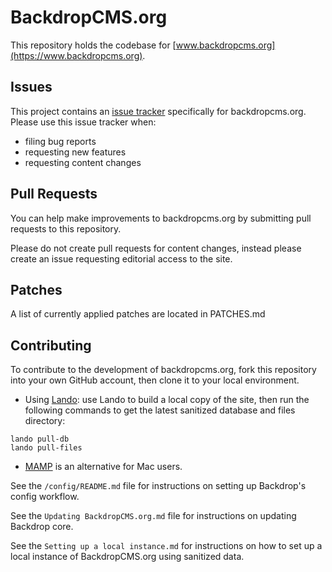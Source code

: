 # BackdropCMS.org

This repository holds the codebase for
[www.backdropcms.org](https://www.backdropcms.org).

## Issues

This project contains an
[issue tracker](https://github.com/backdrop-ops/backdropcms.org/issues)
specifically for backdropcms.org. Please use this issue tracker when:
* filing bug reports
* requesting new features
* requesting content changes

## Pull Requests

You can help make improvements to backdropcms.org by submitting pull requests to
this repository.

Please do not create pull requests for content changes, instead please create an
issue requesting editorial access to the site.

## Patches

A list of currently applied patches are located in PATCHES.md

## Contributing

To contribute to the development of backdropcms.org, fork this repository into
your own GitHub account, then clone it to your local environment. 
    
* Using [Lando](https://lando.dev/): use Lando to build a local copy of the site, then run the
following commands to get the latest sanitized database and files directory:

```
lando pull-db
lando pull-files
```

* [MAMP](https://mamp.info) is an alternative for Mac users.


See the `/config/README.md` file for instructions on setting up Backdrop's
config workflow.

See the `Updating BackdropCMS.org.md` file for instructions on updating Backdrop core.

See the `Setting up a local instance.md` for instructions on how to set up a local instance of BackdropCMS.org using sanitized data.
